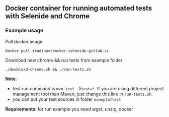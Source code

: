 ## Docker container for running automated tests with Selenide and Chrome

### Example usage

Pull docker image
```
docker pull ikudinov/docker-selenide-gitlab-ci
```
Download new chrome && run tests from example folder
```
./download-chrome.sh && ./run-tests.sh
```

**Note**: 
* test run command is `mvn test -Dtest=*`. If you are using different project management tool than Maven, just change this line in `run-tests.sh`.
* you can put your test sources in folder `example/test`

**Requirements**: for run example you need wget, unzip, docker
